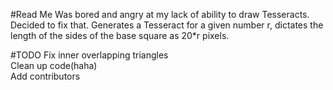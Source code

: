 #Read Me
Was bored and angry at my lack of ability to draw Tesseracts. Decided to fix that. Generates a Tesseract for a given number r, dictates the length of the sides of the base square as 20*r pixels.

#TODO
Fix inner overlapping triangles  
Clean up code(haha)  
Add contributors  